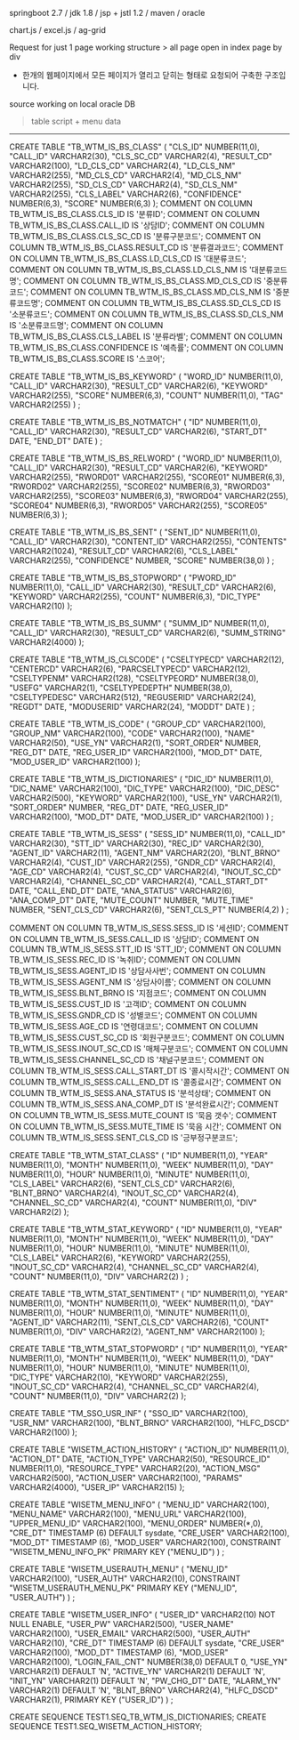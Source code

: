 springboot 2.7 / jdk 1.8 / jsp + jstl 1.2 / maven / oracle

chart.js / excel.js / ag-grid 

Request for just 1 page working structure > all page open in index page by div
- 한개의 웹페이지에서 모든 페이지가 열리고 닫히는 형태로 요청되어 구축한 구조입니다.


source working on local oracle DB
> table script + menu data
-------------------------
CREATE TABLE "TB_WTM_IS_BS_CLASS"
   (	"CLS_ID" NUMBER(11,0), 
	"CALL_ID" VARCHAR2(30), 
	"CLS_SC_CD" VARCHAR2(4), 
	"RESULT_CD" VARCHAR2(100), 
	"LD_CLS_CD" VARCHAR2(4), 
	"LD_CLS_NM" VARCHAR2(255), 
	"MD_CLS_CD" VARCHAR2(4), 
	"MD_CLS_NM" VARCHAR2(255), 
	"SD_CLS_CD" VARCHAR2(4), 
	"SD_CLS_NM" VARCHAR2(255), 
	"CLS_LABEL" VARCHAR2(6), 
	"CONFIDENCE" NUMBER(6,3), 
	"SCORE" NUMBER(6,3)
   );
COMMENT ON COLUMN TB_WTM_IS_BS_CLASS.CLS_ID IS '분류ID';
COMMENT ON COLUMN TB_WTM_IS_BS_CLASS.CALL_ID IS '상담ID';
COMMENT ON COLUMN TB_WTM_IS_BS_CLASS.CLS_SC_CD IS '분류구분코드';
COMMENT ON COLUMN TB_WTM_IS_BS_CLASS.RESULT_CD IS '분류결과코드';
COMMENT ON COLUMN TB_WTM_IS_BS_CLASS.LD_CLS_CD IS '대분류코드';
COMMENT ON COLUMN TB_WTM_IS_BS_CLASS.LD_CLS_NM IS '대분류코드명';
COMMENT ON COLUMN TB_WTM_IS_BS_CLASS.MD_CLS_CD IS '중분류코드';
COMMENT ON COLUMN TB_WTM_IS_BS_CLASS.MD_CLS_NM IS '중분류코드명';
COMMENT ON COLUMN TB_WTM_IS_BS_CLASS.SD_CLS_CD IS '소분류코드';
COMMENT ON COLUMN TB_WTM_IS_BS_CLASS.SD_CLS_NM IS '소분류코드명';
COMMENT ON COLUMN TB_WTM_IS_BS_CLASS.CLS_LABEL IS '분류라벨';
COMMENT ON COLUMN TB_WTM_IS_BS_CLASS.CONFIDENCE IS '예측률';
COMMENT ON COLUMN TB_WTM_IS_BS_CLASS.SCORE IS '스코어';

CREATE TABLE "TB_WTM_IS_BS_KEYWORD" 
   (	"WORD_ID" NUMBER(11,0), 
	"CALL_ID" VARCHAR2(30), 
	"RESULT_CD" VARCHAR2(6), 
	"KEYWORD" VARCHAR2(255), 
	"SCORE" NUMBER(6,3), 
	"COUNT" NUMBER(11,0), 
	"TAG" VARCHAR2(255)
   ) ;

CREATE TABLE "TB_WTM_IS_BS_NOTMATCH" 
   (	"ID" NUMBER(11,0), 
	"CALL_ID" VARCHAR2(30), 
	"RESULT_CD" VARCHAR2(6), 
	"START_DT" DATE, 
	"END_DT" DATE
   ) ;

CREATE TABLE "TB_WTM_IS_BS_RELWORD" 
   (	"WORD_ID" NUMBER(11,0), 
	"CALL_ID" VARCHAR2(30), 
	"RESULT_CD" VARCHAR2(6), 
	"KEYWORD" VARCHAR2(255), 
	"RWORD01" VARCHAR2(255), 
	"SCORE01" NUMBER(6,3), 
	"RWORD02" VARCHAR2(255), 
	"SCORE02" NUMBER(6,3), 
	"RWORD03" VARCHAR2(255), 
	"SCORE03" NUMBER(6,3), 
	"RWORD04" VARCHAR2(255), 
	"SCORE04" NUMBER(6,3), 
	"RWORD05" VARCHAR2(255), 
	"SCORE05" NUMBER(6,3)
   );

CREATE TABLE "TB_WTM_IS_BS_SENT" 
   (	"SENT_ID" NUMBER(11,0), 
	"CALL_ID" VARCHAR2(30), 
	"CONTENT_ID" VARCHAR2(255), 
	"CONTENTS" VARCHAR2(1024), 
	"RESULT_CD" VARCHAR2(6), 
	"CLS_LABEL" VARCHAR2(255), 
	"CONFIDENCE" NUMBER, 
	"SCORE" NUMBER(38,0)
   ) ;

CREATE TABLE "TB_WTM_IS_BS_STOPWORD" 
   (	"PWORD_ID" NUMBER(11,0), 
	"CALL_ID" VARCHAR2(30), 
	"RESULT_CD" VARCHAR2(6), 
	"KEYWORD" VARCHAR2(255), 
	"COUNT" NUMBER(6,3), 
	"DIC_TYPE" VARCHAR2(10)
   );

CREATE TABLE "TB_WTM_IS_BS_SUMM" 
   (	"SUMM_ID" NUMBER(11,0), 
	"CALL_ID" VARCHAR2(30), 
	"RESULT_CD" VARCHAR2(6), 
	"SUMM_STRING" VARCHAR2(4000)
   );

CREATE TABLE "TB_WTM_IS_CLSCODE" 
   (	"CSELTYPECD" VARCHAR2(12), 
	"CENTERCD" VARCHAR2(6), 
	"PARCSELTYPECD" VARCHAR2(12), 
	"CSELTYPENM" VARCHAR2(128), 
	"CSELTYPEORD" NUMBER(38,0), 
	"USEFG" VARCHAR2(1), 
	"CSELTYPEDEPTH" NUMBER(38,0), 
	"CSELTYPEDESC" VARCHAR2(512), 
	"REGUSERID" VARCHAR2(24), 
	"REGDT" DATE, 
	"MODUSERID" VARCHAR2(24), 
	"MODDT" DATE
   ) ;

CREATE TABLE "TB_WTM_IS_CODE" 
   (	"GROUP_CD" VARCHAR2(100), 
	"GROUP_NM" VARCHAR2(100), 
	"CODE" VARCHAR2(100), 
	"NAME" VARCHAR2(50), 
	"USE_YN" VARCHAR2(1), 
	"SORT_ORDER" NUMBER, 
	"REG_DT" DATE, 
	"REG_USER_ID" VARCHAR2(100), 
	"MOD_DT" DATE, 
	"MOD_USER_ID" VARCHAR2(100)
   );

CREATE TABLE "TB_WTM_IS_DICTIONARIES"
(	"DIC_ID" NUMBER(11,0),
"DIC_NAME" VARCHAR2(100),
"DIC_TYPE" VARCHAR2(100),
"DIC_DESC" VARCHAR2(500),
"KEYWORD" VARCHAR2(100),
"USE_YN" VARCHAR2(1),
"SORT_ORDER" NUMBER,
"REG_DT" DATE,
"REG_USER_ID" VARCHAR2(100),
"MOD_DT" DATE,
"MOD_USER_ID" VARCHAR2(100)
) ;

CREATE TABLE "TB_WTM_IS_SESS"
(	"SESS_ID" NUMBER(11,0),
"CALL_ID" VARCHAR2(30),
"STT_ID" VARCHAR2(30),
"REC_ID" VARCHAR2(30),
"AGENT_ID" VARCHAR2(11),
"AGENT_NM" VARCHAR2(20),
"BLNT_BRNO" VARCHAR2(4),
"CUST_ID" VARCHAR2(255),
"GNDR_CD" VARCHAR2(4),
"AGE_CD" VARCHAR2(4),
"CUST_SC_CD" VARCHAR2(4),
"INOUT_SC_CD" VARCHAR2(4),
"CHANNEL_SC_CD" VARCHAR2(4),
"CALL_START_DT" DATE,
"CALL_END_DT" DATE,
"ANA_STATUS" VARCHAR2(6),
"ANA_COMP_DT" DATE,
"MUTE_COUNT" NUMBER,
"MUTE_TIME" NUMBER,
"SENT_CLS_CD" VARCHAR2(6),
"SENT_CLS_PT" NUMBER(4,2)
) ;

COMMENT ON COLUMN TB_WTM_IS_SESS.SESS_ID IS '세션ID';
COMMENT ON COLUMN TB_WTM_IS_SESS.CALL_ID IS '상담ID';
COMMENT ON COLUMN TB_WTM_IS_SESS.STT_ID IS 'STT_ID';
COMMENT ON COLUMN TB_WTM_IS_SESS.REC_ID IS '녹취ID';
COMMENT ON COLUMN TB_WTM_IS_SESS.AGENT_ID IS '상담사사번';
COMMENT ON COLUMN TB_WTM_IS_SESS.AGENT_NM IS '상담사이름';
COMMENT ON COLUMN TB_WTM_IS_SESS.BLNT_BRNO IS '지점코드';
COMMENT ON COLUMN TB_WTM_IS_SESS.CUST_ID IS '고객ID';
COMMENT ON COLUMN TB_WTM_IS_SESS.GNDR_CD IS '성별코드';
COMMENT ON COLUMN TB_WTM_IS_SESS.AGE_CD IS '연령대코드';
COMMENT ON COLUMN TB_WTM_IS_SESS.CUST_SC_CD IS '회원구분코드';
COMMENT ON COLUMN TB_WTM_IS_SESS.INOUT_SC_CD IS '매체구분코드';
COMMENT ON COLUMN TB_WTM_IS_SESS.CHANNEL_SC_CD IS '채널구분코드';
COMMENT ON COLUMN TB_WTM_IS_SESS.CALL_START_DT IS '콜시작시간';
COMMENT ON COLUMN TB_WTM_IS_SESS.CALL_END_DT IS '콜종료시간';
COMMENT ON COLUMN TB_WTM_IS_SESS.ANA_STATUS IS '분석상태';
COMMENT ON COLUMN TB_WTM_IS_SESS.ANA_COMP_DT IS '분석완료시간';
COMMENT ON COLUMN TB_WTM_IS_SESS.MUTE_COUNT IS '묵음 갯수';
COMMENT ON COLUMN TB_WTM_IS_SESS.MUTE_TIME IS '묵음 시간';
COMMENT ON COLUMN TB_WTM_IS_SESS.SENT_CLS_CD IS '긍부정구분코드';

CREATE TABLE "TB_WTM_STAT_CLASS"
(	"ID" NUMBER(11,0),
"YEAR" NUMBER(11,0),
"MONTH" NUMBER(11,0),
"WEEK" NUMBER(11,0),
"DAY" NUMBER(11,0),
"HOUR" NUMBER(11,0),
"MINUTE" NUMBER(11,0),
"CLS_LABEL" VARCHAR2(6),
"SENT_CLS_CD" VARCHAR2(6),
"BLNT_BRNO" VARCHAR2(4),
"INOUT_SC_CD" VARCHAR2(4),
"CHANNEL_SC_CD" VARCHAR2(4),
"COUNT" NUMBER(11,0),
"DIV" VARCHAR2(2)
);

CREATE TABLE "TB_WTM_STAT_KEYWORD"
(	"ID" NUMBER(11,0),
"YEAR" NUMBER(11,0),
"MONTH" NUMBER(11,0),
"WEEK" NUMBER(11,0),
"DAY" NUMBER(11,0),
"HOUR" NUMBER(11,0),
"MINUTE" NUMBER(11,0),
"CLS_LABEL" VARCHAR2(6),
"KEYWORD" VARCHAR2(255),
"INOUT_SC_CD" VARCHAR2(4),
"CHANNEL_SC_CD" VARCHAR2(4),
"COUNT" NUMBER(11,0),
"DIV" VARCHAR2(2)
) ;

CREATE TABLE "TB_WTM_STAT_SENTIMENT"
(	"ID" NUMBER(11,0),
"YEAR" NUMBER(11,0),
"MONTH" NUMBER(11,0),
"WEEK" NUMBER(11,0),
"DAY" NUMBER(11,0),
"HOUR" NUMBER(11,0),
"MINUTE" NUMBER(11,0),
"AGENT_ID" VARCHAR2(11),
"SENT_CLS_CD" VARCHAR2(6),
"COUNT" NUMBER(11,0),
"DIV" VARCHAR2(2),
"AGENT_NM" VARCHAR2(100)
);

CREATE TABLE "TB_WTM_STAT_STOPWORD"
(	"ID" NUMBER(11,0),
"YEAR" NUMBER(11,0),
"MONTH" NUMBER(11,0),
"WEEK" NUMBER(11,0),
"DAY" NUMBER(11,0),
"HOUR" NUMBER(11,0),
"MINUTE" NUMBER(11,0),
"DIC_TYPE" VARCHAR2(10),
"KEYWORD" VARCHAR2(255),
"INOUT_SC_CD" VARCHAR2(4),
"CHANNEL_SC_CD" VARCHAR2(4),
"COUNT" NUMBER(11,0),
"DIV" VARCHAR2(2)
);

CREATE TABLE "TM_SSO_USR_INF"
(	"SSO_ID" VARCHAR2(100),
"USR_NM" VARCHAR2(100),
"BLNT_BRNO" VARCHAR2(100),
"HLFC_DSCD" VARCHAR2(100)
);

CREATE TABLE "WISETM_ACTION_HISTORY"
(	"ACTION_ID" NUMBER(11,0),
"ACTION_DT" DATE,
"ACTION_TYPE" VARCHAR2(50),
"RESOURCE_ID" NUMBER(11,0),
"RESOURCE_TYPE" VARCHAR2(20),
"ACTION_MSG" VARCHAR2(500),
"ACTION_USER" VARCHAR2(100),
"PARAMS" VARCHAR2(4000),
"USER_IP" VARCHAR2(15)
);

CREATE TABLE "WISETM_MENU_INFO"
(	"MENU_ID" VARCHAR2(100),
"MENU_NAME" VARCHAR2(100),
"MENU_URL" VARCHAR2(100),
"UPPER_MENU_ID" VARCHAR2(100),
"MENU_ORDER" NUMBER(*,0),
"CRE_DT" TIMESTAMP (6) DEFAULT sysdate,
"CRE_USER" VARCHAR2(100),
"MOD_DT" TIMESTAMP (6),
"MOD_USER" VARCHAR2(100),
CONSTRAINT "WISETM_MENU_INFO_PK" PRIMARY KEY ("MENU_ID")
) ;

CREATE TABLE "WISETM_USERAUTH_MENU"
(	"MENU_ID" VARCHAR2(100),
"USER_AUTH" VARCHAR2(10),
CONSTRAINT "WISETM_USERAUTH_MENU_PK" PRIMARY KEY ("MENU_ID", "USER_AUTH")
)  ;


CREATE TABLE "WISETM_USER_INFO"
(	"USER_ID" VARCHAR2(10) NOT NULL ENABLE,
"USER_PW" VARCHAR2(500),
"USER_NAME" VARCHAR2(100),
"USER_EMAIL" VARCHAR2(500),
"USER_AUTH" VARCHAR2(10),
"CRE_DT" TIMESTAMP (6) DEFAULT sysdate,
"CRE_USER" VARCHAR2(100),
"MOD_DT" TIMESTAMP (6),
"MOD_USER" VARCHAR2(100),
"LOGIN_FAIL_CNT" NUMBER(38,0) DEFAULT 0,
"USE_YN" VARCHAR2(1) DEFAULT 'N',
"ACTIVE_YN" VARCHAR2(1) DEFAULT 'N',
"INIT_YN" VARCHAR2(1) DEFAULT 'N',
"PW_CHG_DT" DATE,
"ALARM_YN" VARCHAR2(1) DEFAULT 'N',
"BLNT_BRNO" VARCHAR2(4),
"HLFC_DSCD" VARCHAR2(1),
PRIMARY KEY ("USER_ID")
) ;

CREATE SEQUENCE TEST1.SEQ_TB_WTM_IS_DICTIONARIES;
CREATE SEQUENCE TEST1.SEQ_WISETM_ACTION_HISTORY;
